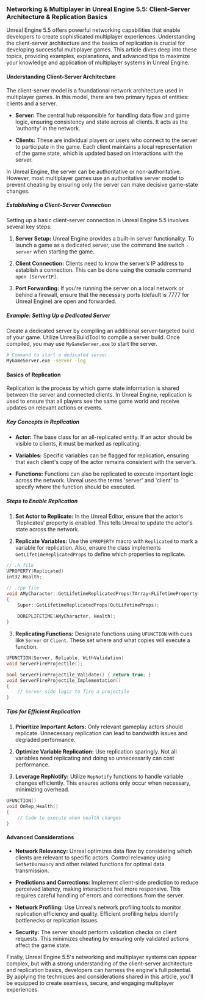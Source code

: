 ### Networking & Multiplayer in Unreal Engine 5.5: Client-Server Architecture & Replication Basics

Unreal Engine 5.5 offers powerful networking capabilities that enable developers to create sophisticated multiplayer experiences. Understanding the client-server architecture and the basics of replication is crucial for developing successful multiplayer games. This article dives deep into these topics, providing examples, explanations, and advanced tips to maximize your knowledge and application of multiplayer systems in Unreal Engine.

#### Understanding Client-Server Architecture

The client-server model is a foundational network architecture used in multiplayer games. In this model, there are two primary types of entities: clients and a server. 

- **Server:** The central hub responsible for handling data flow and game logic, ensuring consistency and state across all clients. It acts as the 'authority' in the network.
  
- **Clients:** These are individual players or users who connect to the server to participate in the game. Each client maintains a local representation of the game state, which is updated based on interactions with the server.

In Unreal Engine, the server can be authoritative or non-authoritative. However, most multiplayer games use an authoritative server model to prevent cheating by ensuring only the server can make decisive game-state changes.

##### Establishing a Client-Server Connection

Setting up a basic client-server connection in Unreal Engine 5.5 involves several key steps:

1. **Server Setup:** Unreal Engine provides a built-in server functionality. To launch a game as a dedicated server, use the command line switch `-server` when starting the game.

2. **Client Connection:** Clients need to know the server’s IP address to establish a connection. This can be done using the console command `open [ServerIP]`.

3. **Port Forwarding:** If you're running the server on a local network or behind a firewall, ensure that the necessary ports (default is 7777 for Unreal Engine) are open and forwarded.

##### Example: Setting Up a Dedicated Server

Create a dedicated server by compiling an additional server-targeted build of your game. Utilize UnrealBuildTool to compile a server build. Once compiled, you may use `MyGameServer.exe` to start the server.

```bash
# Command to start a dedicated server
MyGameServer.exe -server -log
```

#### Basics of Replication

Replication is the process by which game state information is shared between the server and connected clients. In Unreal Engine, replication is used to ensure that all players see the same game world and receive updates on relevant actions or events.

##### Key Concepts in Replication

- **Actor:** The base class for an all-replicated entity. If an actor should be visible to clients, it must be marked as replicating.

- **Variables:** Specific variables can be flagged for replication, ensuring that each client's copy of the actor remains consistent with the server’s.

- **Functions:** Functions can also be replicated to execute important logic across the network. Unreal uses the terms 'server' and 'client' to specify where the function should be executed.

##### Steps to Enable Replication

1. **Set Actor to Replicate:** In the Unreal Editor, ensure that the actor's 'Replicates' property is enabled. This tells Unreal to update the actor's state across the network.

2. **Replicate Variables:** Use the `UPROPERTY` macro with `Replicated` to mark a variable for replication. Also, ensure the class implements `GetLifetimeReplicatedProps` to define which properties to replicate.

```cpp
// .h file
UPROPERTY(Replicated)
int32 Health;

// .cpp file
void AMyCharacter::GetLifetimeReplicatedProps(TArray<FLifetimeProperty>& OutLifetimeProps) const
{
    Super::GetLifetimeReplicatedProps(OutLifetimeProps);
    
    DOREPLIFETIME(AMyCharacter, Health);
}
```

3. **Replicating Functions:** Designate functions using `UFUNCTION` with cues like `Server` or `Client`. These set where and what copies will execute a function.

```cpp
UFUNCTION(Server, Reliable, WithValidation)
void ServerFireProjectile();

bool ServerFireProjectile_Validate() { return true; }
void ServerFireProjectile_Implementation()
{
    // Server-side logic to fire a projectile
}
```

##### Tips for Efficient Replication

1. **Prioritize Important Actors:** Only relevant gameplay actors should replicate. Unnecessary replication can lead to bandwidth issues and degraded performance.

2. **Optimize Variable Replication:** Use replication sparingly. Not all variables need replicating and doing so unnecessarily can cost performance.

3. **Leverage RepNotify:** Utilize `RepNotify` functions to handle variable changes efficiently. This ensures actions only occur when necessary, minimizing overhead.

```cpp
UFUNCTION()
void OnRep_Health()
{
    // Code to execute when health changes
}
```

#### Advanced Considerations

- **Network Relevancy:** Unreal optimizes data flow by considering which clients are relevant to specific actors. Control relevancy using `SetNetDormancy` and other related functions for optimal data transmission.

- **Predictions and Corrections:** Implement client-side prediction to reduce perceived latency, making interactions feel more responsive. This requires careful handling of errors and corrections from the server.

- **Network Profiling:** Use Unreal’s network profiling tools to monitor replication efficiency and quality. Efficient profiling helps identify bottlenecks or replication issues.

- **Security:** The server should perform validation checks on client requests. This minimizes cheating by ensuring only validated actions affect the game state.

Finally, Unreal Engine 5.5's networking and multiplayer systems can appear complex, but with a strong understanding of the client-server architecture and replication basics, developers can harness the engine's full potential. By applying the techniques and considerations shared in this article, you'll be equipped to create seamless, secure, and engaging multiplayer experiences.
